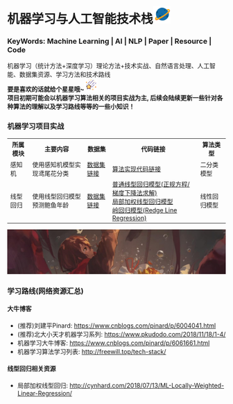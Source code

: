 # 机器学习与人工智能技术栈<img width=40 src="https://github.com/Niutranser-Li/Machine-Learning-Algorithm/blob/master/2.png"></img>
### KeyWords: Machine Learning | AI | NLP | Paper | Resource | Code
机器学习（统计方法+深度学习）理论方法+技术实战、自然语言处理、人工智能、数据集资源、学习方法和技术路线<br>
**要是喜欢的话就给个星星哦~**<img width=30 src="https://github.com/Niutranser-Li/Machine-Learning-Algorithm/blob/master/3.png"></img><br>
**项目初期可能会以机器学习算法相关的项目实战为主, 后续会陆续更新一些针对各种算法的理解以及学习路线等等的一些小知识！**

### 机器学习项目实战
<table>
  <tr>
    <th>所属模块</th>
    <th>主要内容</th>
    <th>数据集</th>
    <th>代码链接</th>
    <th>算法类型</th>
  </tr>
  <tr>
    <td>感知机</td>
    <td>使用感知机模型实现鸢尾花分类</td>
    <td><a href="./感知机模型/IRIS-data">数据集链接</a></td>
    <td><a href="./感知机模型/PLA_classifier.py">算法实现代码链接</a></td>
    <td>二分类模型</td>
  </tr>
  <tr>
    <td>线型回归</td>
    <td>使用线型回归模型预测鲍鱼年龄</td>
    <td><a href="./线性回归模型/dataset">数据集链接</a></td>
    <td>
      <a href="./线性回归模型/line_regression.py">普通线型回归模型(正规方程/梯度下降法求解)</a><br>
      <a href="./线性回归模型/LWLR.py">局部加权线型回归模型</a><br>
      <a href="./线性回归模型/Redge_regression.py">岭回归模型(Redge Line Regression)</a>
    </td>
    <td>线性回归模型</td>
  </tr>
</table>
<img src="https://github.com/Niutranser-Li/Machine-Learning-Algorithm/blob/master/1.jpg"></img>

### 学习路线(网络资源汇总)<br>
#### 大牛博客<br>
* (推荐)刘建平Pinard: <https://www.cnblogs.com/pinard/p/6004041.html>
* (推荐)北大小天才机器学习系列: <https://www.pkudodo.com/2018/11/18/1-4/>
* 机器学习大牛博客: <https://www.cnblogs.com/pinard/p/6061661.html>
* 机器学习算法学习列表: <http://freewill.top/tech-stack/>

#### 线型回归相关资源<br>
* 局部加权线型回归: <http://cynhard.com/2018/07/13/ML-Locally-Weighted-Linear-Regression/>

